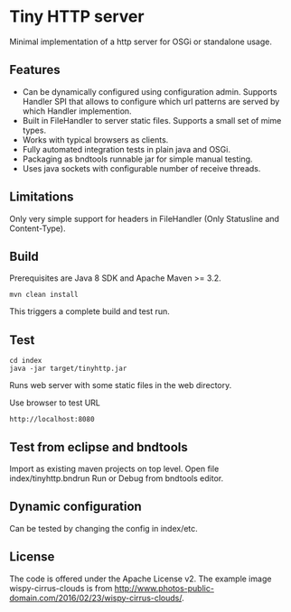 # Tiny HTTP server

Minimal implementation of a http server for OSGi or standalone usage.

## Features

* Can be dynamically configured using configuration admin. Supports Handler SPI that allows to configure which url patterns are served by which Handler implemention.
* Built in FileHandler to server static files. Supports a small set of mime types.
* Works with typical browsers as clients.
* Fully automated integration tests in plain java and OSGi.
* Packaging as bndtools runnable jar for simple manual testing.
* Uses java sockets with configurable number of receive threads.

## Limitations

Only very simple support for headers in FileHandler (Only Statusline and Content-Type).

## Build

Prerequisites are Java 8 SDK and Apache Maven >= 3.2.  

	mvn clean install

This triggers a complete build and test run.

## Test

	cd index
	java -jar target/tinyhttp.jar

Runs web server with some static files in the web directory.

Use browser to test URL

	http://localhost:8080

## Test from eclipse and bndtools

Import as existing maven projects on top level.
Open file index/tinyhttp.bndrun
Run or Debug from bndtools editor.

## Dynamic configuration

Can be tested by changing the config in index/etc.

## License

The code is offered under the Apache License v2.
The example image wispy-cirrus-clouds is from http://www.photos-public-domain.com/2016/02/23/wispy-cirrus-clouds/.

